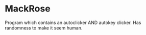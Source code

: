 # MackRose
Program which contains an autoclicker AND autokey clicker. Has randomness to make it seem human.
